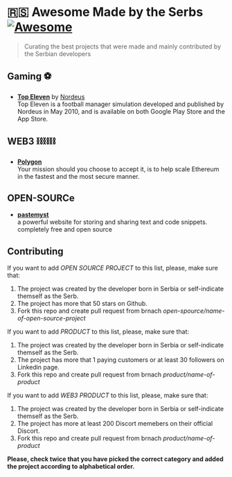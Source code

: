 
# 🇷🇸 Awesome Made by the Serbs [![Awesome](https://awesome.re/badge.svg)](https://awesome.re)

> Curating the best projects that were made and mainly contributed by the Serbian developers


## Gaming ⚽️

- **[Top Eleven](https://www.topeleven.com/)** by [Nordeus](https://nordeus.com/)<br>
Top Eleven is a football manager simulation developed and published by Nordeus in May 2010, and is available on both Google Play Store and the App Store.


## WEB3 ⛓️⛓️⛓️ 

- **[Polygon](https://polygon.technology)**<br>
Your mission should you choose to accept it, is to help scale Ethereum in the fastest and the most secure manner.

## OPEN-SOURCe 

- **[pastemyst](https://github.com/codemyst/pastemyst)**<br>
a powerful website for storing and sharing text and code snippets. completely free and open source

## Contributing

If you want to add *OPEN SOURCE PROJECT* to this list, please, make sure that:

1. The project was created by the developer born in Serbia or self-indicate themself as the Serb.
2. The project has more that 50 stars on Github.
3. Fork this repo and create pull request from brnach *open-spource/name-of-open-source-project*

If you want to add *PRODUCT* to this list, please, make sure that:

1. The project was created by the developer born in Serbia or self-indicate themself as the Serb.
2. The project has more that 1 paying customers or at least 30 followers on Linkedin page. 
3. Fork this repo and create pull request from brnach *product/name-of-product*


If you want to add *WEB3 PRODUCT* to this list, please, make sure that:

1. The project was created by the developer born in Serbia or self-indicate themself as the Serb.
2. The project has more at least 200 Discort memebers on their official Discort. 
3. Fork this repo and create pull request from brnach *product/name-of-product*


**Please, check twice that you have picked the correct category and added the project according to alphabetical order.**

